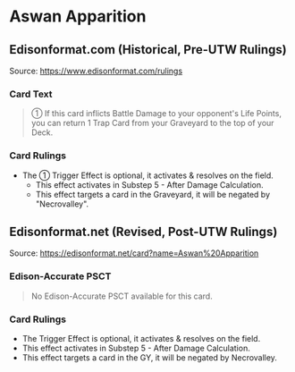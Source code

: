 # Aswan Apparition

## Edisonformat.com (Historical, Pre-UTW Rulings)

Source: https://www.edisonformat.com/rulings

### Card Text

> ① If this card inflicts Battle Damage to your opponent's Life Points, you can return 1 Trap Card from your Graveyard to the top of your Deck.

### Card Rulings

*   The ① Trigger Effect is optional, it activates & resolves on the field.
    *   This effect activates in Substep 5 - After Damage Calculation.
    *   This effect targets a card in the Graveyard, it will be negated by "Necrovalley".

## Edisonformat.net (Revised, Post-UTW Rulings)

Source: https://edisonformat.net/card?name=Aswan%20Apparition

### Edison-Accurate PSCT

> No Edison-Accurate PSCT available for this card.

### Card Rulings

*   The Trigger Effect is optional, it activates & resolves on the field.
*   This effect activates in Substep 5 - After Damage Calculation.
*   This effect targets a card in the GY, it will be negated by Necrovalley.
            